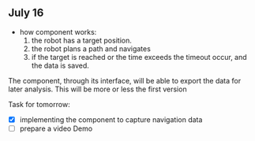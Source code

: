 ## July 16

- how component works:
  1. the robot has a target position.
  2. the robot plans a path and navigates
  3. if the target is reached or the time exceeds the timeout occur, and the data is saved.

The component, through its interface, will be able to export the data for later analysis. This will be more or less the first version


Task for tomorrow:
- [X] implementing the component to capture navigation data
- [ ] prepare a video Demo
